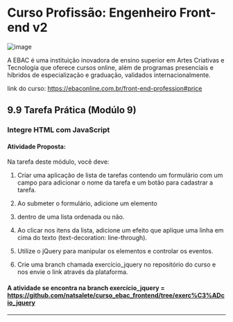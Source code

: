 # Curso Profissão: Engenheiro Front-end v2

![image](https://github.com/natsalete/curso_ebac_frontend/assets/135389319/767bad07-631d-48fe-be07-b8c0345e7ac0)

A EBAC é uma instituição inovadora de ensino superior em Artes Criativas e Tecnologia que oferece cursos online, além de programas presenciais e híbridos de especialização e graduação, validados internacionalmente.

link do curso: https://ebaconline.com.br/front-end-profession#price

## 9.9 Tarefa Prática (Modúlo 9)
### Integre HTML com JavaScript

#### Atividade Proposta:

Na tarefa deste módulo, você deve:

1) Criar uma aplicação de lista de tarefas contendo um formulário com um campo para adicionar o nome da tarefa e um botão para cadastrar a tarefa.

2) Ao submeter o formulário, adicione um elemento <li> dentro de
uma lista ordenada ou não.

3) Ao clicar nos itens da lista, adicione um efeito que aplique uma linha em cima do texto (text-decoration: line-through).

4) Utilize o jQuery para manipular os elementos e controlar os eventos.

5) Crie uma branch chamada exercício_jquery no repositório do curso e nos envie o link através da plataforma. 

#### A atividade se encontra na branch exercício_jquery = https://github.com/natsalete/curso_ebac_frontend/tree/exerc%C3%ADcio_jquery
<hr>